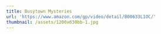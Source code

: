 ```yaml
---
title: Busytown Mysteries
url: 'https://www.amazon.com/gp/video/detail/B00633L1OC/'
thumbnail: /assets/1200x630bb-1.jpg
---
```


